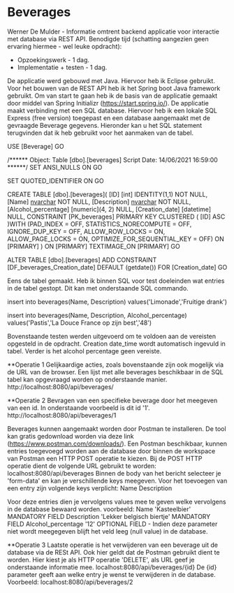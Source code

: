 # Beverages

Werner De Mulder - Informatie omtrent backend applicatie voor interactie met database via REST API.
Benodigde tijd (schatting aangezien geen ervaring hiermee - wel leuke opdracht): 
- Opzoekingswerk - 1 dag.
- Implementatie + testen - 1 dag.


De applicatie werd gebouwd met Java. Hiervoor heb ik Eclipse gebruikt.
Voor het bouwen van de REST API heb ik het Spring boot Java framework gebruikt.
Om van start te gaan heb ik de basis van de applicatie gemaakt door middel van Spring Initializr (https://start.spring.io/).
De applicatie maakt verbinding met een SQL database. Hiervoor heb ik een lokale SQL Express (free version) toegepast en een database aangemaakt met de gevraagde Beverage gegevens.
Hieronder kan u het SQL statement terugvinden dat ik heb gebruikt voor het aanmaken van de tabel.


USE [Beverage]
GO

/****** Object:  Table [dbo].[beverages]    Script Date: 14/06/2021 16:59:00 ******/
SET ANSI_NULLS ON
GO

SET QUOTED_IDENTIFIER ON
GO

CREATE TABLE [dbo].[beverages](
	[ID] [int] IDENTITY(1,1) NOT NULL,
	[Name] [nvarchar](50) NOT NULL,
	[Description] [nvarchar](max) NOT NULL,
	[Alcohol_percentage] [numeric](4, 2) NULL,
	[Creation_date] [datetime] NULL,
 CONSTRAINT [PK_beverages] PRIMARY KEY CLUSTERED 
(
	[ID] ASC
)WITH (PAD_INDEX = OFF, STATISTICS_NORECOMPUTE = OFF, IGNORE_DUP_KEY = OFF, ALLOW_ROW_LOCKS = ON, ALLOW_PAGE_LOCKS = ON, OPTIMIZE_FOR_SEQUENTIAL_KEY = OFF) ON [PRIMARY]
) ON [PRIMARY] TEXTIMAGE_ON [PRIMARY]
GO

ALTER TABLE [dbo].[beverages] ADD  CONSTRAINT [DF_beverages_Creation_date]  DEFAULT (getdate()) FOR [Creation_date]
GO


Eens de tabel gemaakt. Heb ik binnen SQL voor test doeleinden wat entries in de tabel gestopt.
Dit kan met onderstaande SQL commando.
  
  insert into beverages(Name, Description)
  values('Limonade','Fruitige drank')

  insert into beverages(Name, Description, Alcohol_percentage)
  values('Pastis','La Douce France op zijn best','48')
  
Bovenstaande testen werden uitgevoerd om te voldoen aan de vereisten opgesteld in de opdracht. Creation date_time wordt automatisch ingevuld in tabel. Verder is het alcohol percentage geen vereiste.

**Operatie 1
Gelijkaardige acties, zoals bovenstaande zijn ook mogelijk via de URL van de browser.
Een lijst met alle beverages beschikbaar in de SQL tabel kan opgevraagd worden op onderstaande manier.
http://localhost:8080/api/beverages/


**Operatie 2
Bevragen van een specifieke beverage door het meegeven van een id. In onderstaande voorbeeld is dit id '1'.
http://localhost:8080/api/beverages/1

Beverages kunnen aangemaakt worden door Postman te installeren. De tool kan gratis gedownload worden via deze link (https://www.postman.com/downloads/).
Een Postman beschikbaar, kunnen entries toegevoegd worden aan de database door binnen de workspace van Postman een HTTP POST operatie te kiezen.
Bij de POST HTTP operatie dient de volgende URL gebruikt te worden:
localhost:8080/api/beverages
Binnen de body van het bericht selecteer je 'form-data' en kan je verschillende keys meegeven.
Voor het toevoegen van een entry zijn volgende keys verplicht:
Name
Description

Voor deze entries dien je vervolgens values mee te geven welke vervolgens in de database bewaard worden.
voorbeeld:
Name				        'Kasteelbier'						      MANDATORY FIELD
Description			    'Lekker belgisch biertje'			MANDATORY FIELD
Alcohol_percentage	'12'								          OPTIONAL FIELD - Indien deze parameter niet wordt meegegeven blijft het veld leeg (null value) in de database.


**Operatie 3
Laatste operatie is het verwijderen van een beverage uit de database via de RESt API.
Ook hier geldt dat de Postman gebruikt dient te worden.
Hier kiest je als HTTP operatie 'DELETE', als URL geef je onderstaande informatie mee.
localhost:8080/api/beverages/{id}
De {id} parameter geeft aan welke entry je wenst te verwijderen in de database.
Voorbeeld: localhost:8080/api/beverages/2









